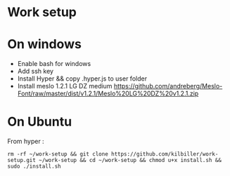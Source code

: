# Work setup

# On windows

- Enable bash for windows
- Add ssh key
- Install Hyper && copy .hyper.js to user folder
- Install meslo 1.2.1 LG DZ medium https://github.com/andreberg/Meslo-Font/raw/master/dist/v1.2.1/Meslo%20LG%20DZ%20v1.2.1.zip

# On Ubuntu

From hyper :

```
rm -rf ~/work-setup && git clone https://github.com/kilbiller/work-setup.git ~/work-setup && cd ~/work-setup && chmod u+x install.sh && sudo ./install.sh
```
